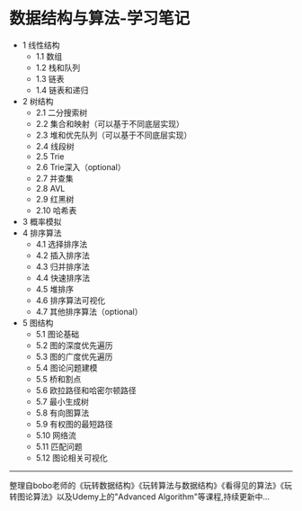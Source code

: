 # 数据结构与算法-学习笔记

- 1 线性结构
  - 1.1 数组
  - 1.2 栈和队列
  - 1.3 链表
  - 1.4 链表和递归
- 2 树结构 
  - 2.1 二分搜索树
  - 2.2 集合和映射（可以基于不同底层实现）
  - 2.3 堆和优先队列（可以基于不同底层实现）
  - 2.4 线段树
  - 2.5 Trie
  - 2.6 Trie深入（optional）
  - 2.7 并查集
  - 2.8 AVL
  - 2.9 红黑树
  - 2.10 哈希表
- 3 概率模拟
- 4 排序算法
  - 4.1 选择排序法
  - 4.2 插入排序法
  - 4.3 归并排序法
  - 4.4 快速排序法
  - 4.5 堆排序
  - 4.6 排序算法可视化
  - 4.7 其他排序算法（optional）
- 5 图结构
  - 5.1 图论基础
  - 5.2 图的深度优先遍历
  - 5.3 图的广度优先遍历
  - 5.4 图论问题建模
  - 5.5 桥和割点
  - 5.6 欧拉路径和哈密尔顿路径
  - 5.7 最小生成树
  - 5.8 有向图算法
  - 5.9 有权图的最短路径
  - 5.10 网络流
  - 5.11 匹配问题
  - 5.12 图论相关可视化






***
整理自bobo老师的《玩转数据结构》《玩转算法与数据结构》《看得见的算法》《玩转图论算法》以及Udemy上的"Advanced Algorithm"等课程,持续更新中...

